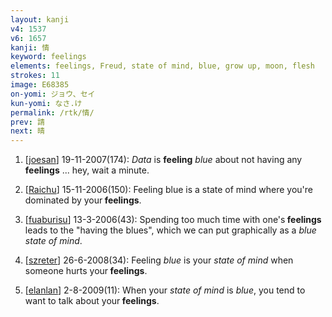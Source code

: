 ```yaml
---
layout: kanji
v4: 1537
v6: 1657
kanji: 情
keyword: feelings
elements: feelings, Freud, state of mind, blue, grow up, moon, flesh
strokes: 11
image: E68385
on-yomi: ジョウ、セイ
kun-yomi: なさ.け
permalink: /rtk/情/
prev: 請
next: 晴
---
```


1) [<a href="http://kanji.koohii.com/profile/joesan">joesan</a>] 19-11-2007(174): <em>Data</em> is <strong>feeling</strong> <em>blue</em> about not having any <strong>feelings</strong> ... hey, wait a minute.

2) [<a href="http://kanji.koohii.com/profile/Raichu">Raichu</a>] 15-11-2006(150): Feeling blue is a state of mind where you&#039;re dominated by your<strong> feelings</strong>.

3) [<a href="http://kanji.koohii.com/profile/fuaburisu">fuaburisu</a>] 13-3-2006(43): Spending too much time with one&#039;s<strong> feelings</strong> leads to the &quot;having the blues&quot;, which we can put graphically as a <em>blue</em> <em>state of mind</em>.

4) [<a href="http://kanji.koohii.com/profile/szreter">szreter</a>] 26-6-2008(34): Feeling <em>blue</em> is your <em>state of mind</em> when someone hurts your<strong> feelings</strong>.

5) [<a href="http://kanji.koohii.com/profile/elanlan">elanlan</a>] 2-8-2009(11): When your <em>state of mind</em> is <em>blue</em>, you tend to want to talk about your<strong> feelings</strong>.


